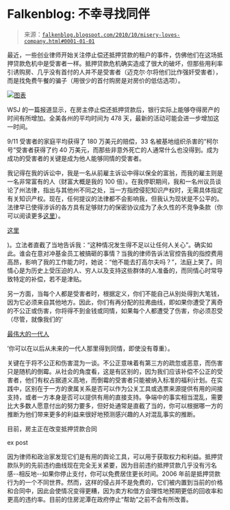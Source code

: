 <!--yml

分类：未分类

日期：2024 年 5 月 12 日 21:19:01

-->

# Falkenblog: 不幸寻找同伴

> 来源：[`falkenblog.blogspot.com/2010/10/misery-loves-company.html#0001-01-01`](http://falkenblog.blogspot.com/2010/10/misery-loves-company.html#0001-01-01)

最近，一些创业律师开始关注停止偿还抵押贷款的租户的事件，仿佛他们在这场抵押贷款危机中是受害者一样。抵押贷款危机确实造成了很大的破坏，但那些用利率引诱购房、几乎没有首付的人并不是受害者（迈克尔·尔将他们比作强奸受害者），而是找免费午餐的骗子（用很少的首付购房是对房价的低估选项）。

![](https://blogger.googleusercontent.com/img/b/R29vZ2xl/AVvXsEhp1CSmsrbJkYN9z4dCh2-zuHexpweesK_XrNv3TQws-hQPzjAlUEXbPo3emEDn2Gx2LmSflEM1D1-icXAbqDiyLKaTdPknBcKJDHblXj5CM30pL3AvojYs6V69lr3mLXyYnKLYBA/s1600/foreclosure.gif)[图表](http://online.wsj.com/article/SB10001424052748703358504575544342488365152.html?KEYWORDS=foreclosure)

WSJ 的一篇报道显示，在房主停止偿还抵押贷款后，银行实际上能够夺得房产的时间有所增加。全美各州的平均时间为 478 天，最新的活动可能会进一步增加这一时间。

9/11 受害者的家庭平均获得了 180 万美元的赔偿，33 名被基地组织杀害的“柯尔号”受害者获得了约 40 万美元，而那些非意外死亡的人通常什么也没得到。成为成功的受害者的关键是成为他人能够同情的受害者。

我记得在我的诉讼中，我是一名从前雇主诉讼中得以保全的富翁，而我的雇主则是一名非常富有的人（财富大概是我的 100 倍）。在我停职期间，我和一名州议员谈论了州法律，指出与其他州不同之处，当一方指控侵犯知识产权时，无需具体指定有关知识产权。现在，任何提议的法律都不会影响我，但我认为现状是不公平的。法律早已使得涉诉的各方具有足够财力的保密协议成为了永久性的不竞争条款（你可以阅读更多[这里](http://www.efalken.com/papers/legaldocs.html)）。

[这里](http://www.efalken.com/papers/legaldocs.html)

)。立法者直截了当地告诉我：“这种情况发生得不足以让任何人关心”。确实如此。谁会在意对冲基金员工被搞砸的事情？当我的律师告诉法官控告我的指控费用高昂，影响了我的工作能力时，她说：“他不能去打高尔夫吗？”，法庭上笑了。同情心是为历史上受压迫的人、穷人以及支持这些群体的人准备的，而同情心时常导致特定的补偿，若不是津贴。

另一方面，当每个人都是受害者时，根据定义，你们不能自己从别处得到大笔钱，因为它必须来自其他地方。因此，你们有再分配的拉弗曲线，即如果你遭受了离奇的不公正或伤害，你将得不到金钱或同情，如果每个人都遭受了伤害，你必须忍受（尽管，就像我们的‘

[最伟大的一代人](http://en.wikipedia.org/wiki/Greatest_Generation)

’你可以在以后从未来的一代人那里得到同情，即使没有尊重）。

关键在于将不公正和伤害混为一谈。不公正意味着有第三方的疏忽或恶意，而伤害只是随机的倒霉。从社会的角度看，这是有区别的，因为我们应该补偿不公正的受害者，他们有权占据道义高地，而倒霉的受害者只能被纳入标准的福利计划。在实践中，区别在于一方的隶属关系是否可以作为公关工具或选票来源提供有用的间接支持，或者一方本身是否可以提供有用的直接支持。争端中的事实相当混乱，需要比大多数人愿意付出的努力要多，但好处通常是直截了当的，你可以根据哪一方的推断为他们带来更多的利益来很好地预测感兴趣的人对混乱事实的推断。

目前，房主正在改变抵押贷款合同

ex post

因为律师和政治家发现它们是有用的舆论工具，可以用于获取权力和利益。抵押贷款队列的先前违约曲线现在完全无关紧要，因为目前违约抵押贷款几乎没有污名感--相反地--如果你停止支付，你可以免费居住更长时间。2006 年前是抵押贷款行为的一个不同世界。然而，这样的侵占并不是免费的，它们被内置到当前的价格和合同中，因此会使情况变得更糟，因为卖方和借方会理性地预期更低的回收率和更高的违约率。目前的住房泥潭在政府停止“帮助”之前不会有所改善。
